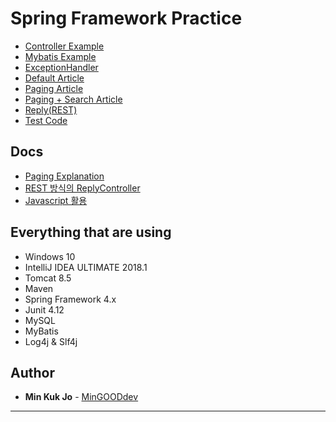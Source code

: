 # Spring Framework Practice
* [Controller Example](./src/main/java/com/spring/example)
* [Mybatis Example](./src/main/java/com/spring/mybatis/example)
* [ExceptionHandler](src/main/java/com/spring/commons)
* [Default Article](./src/main/java/com/spring/article/controller/ArticleController.java)
* [Paging Article](./src/main/java/com/spring/article/controller/PagingArticleController.java)
* [Paging + Search Article](./src/main/java/com/spring/article/controller/PagingSearchArticleController.java)
* [Reply(REST)](./src/main/java/com/spring/article/controller/ReplyController.java)
* [Test Code](./src/test/java)

## Docs
* [Paging Explanation](./docs/Paging.md)
* [REST 방식의 ReplyController](./docs/Rest%20방식의%20ReplyController.md)
* [Javascript 활용](./docs/Javascript%20활용.md)

## Everything that are using
* Windows 10
* IntelliJ IDEA ULTIMATE 2018.1
* Tomcat 8.5
* Maven
* Spring Framework 4.x
* Junit 4.12
* MySQL
* MyBatis
* Log4j & Slf4j

## Author
* **Min Kuk Jo** - [MinGOODdev](https://github.com/MinGOODdev)

---
